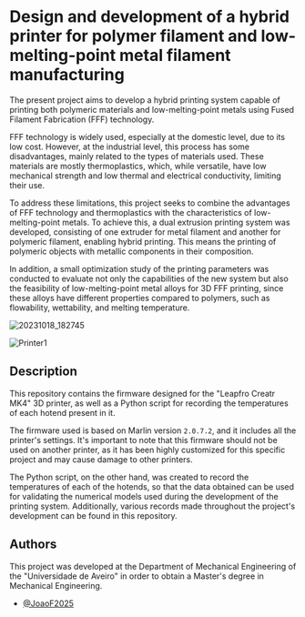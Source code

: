 
# Design and development of a hybrid printer for polymer filament and low-melting-point metal filament manufacturing

The present project aims to develop a hybrid printing system capable of
printing both polymeric materials and low-melting-point metals using Fused Filament Fabrication (FFF) technology. 

FFF technology is widely used,
especially at the domestic level, due to its low cost. However, at the industrial level, this process has some disadvantages, mainly related to the types
of materials used. These materials are mostly thermoplastics, which, while
versatile, have low mechanical strength and low thermal and electrical conductivity, limiting their use. 

To address these limitations, this project seeks
to combine the advantages of FFF technology and thermoplastics with the
characteristics of low-melting-point metals.
To achieve this, a dual extrusion printing system was developed, consisting of
one extruder for metal filament and another for polymeric filament, enabling
hybrid printing. This means the printing of polymeric objects with metallic
components in their composition. 

In addition, a small optimization study of
the printing parameters was conducted to evaluate not only the capabilities
of the new system but also the feasibility of low-melting-point metal alloys
for 3D FFF printing, since these alloys have different properties compared to
polymers, such as flowability, wettability, and melting temperature.

![20231018_182745](https://github.com/JoaoF2025/Leapfrog_Creatr_Mk4/assets/101104869/0c2d08dd-71bf-4ed4-b2c1-b9325f8bda3e)

![Printer1](https://github.com/JoaoF2025/Leapfrog_Creatr_Mk4/assets/101104869/5dfb409e-accf-4a8a-8c54-731232e46a92)

## Description

This repository contains the firmware designed for the "Leapfro Creatr MK4" 3D printer, as well as a Python script for recording the temperatures of each hotend present in it.

The firmware used is based on Marlin version `2.0.7.2`, and it includes all the printer's settings. It's important to note that this firmware should not be used on another printer, as it has been highly customized for this specific project and may cause damage to other printers.

The Python script, on the other hand, was created to record the temperatures of each of the hotends, so that the data obtained can be used for validating the numerical models used during the development of the printing system. Additionally, various records made throughout the project's development can be found in this repository.
## Authors

This project was developed at the Department of Mechanical Engineering of the "Universidade de Aveiro" in order to obtain a Master's degree in Mechanical Engineering.

- [@JoaoF2025](https://github.com/JoaoF2025)

